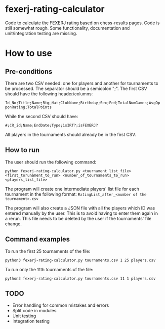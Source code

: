 # fexerj-rating-calculator

Code to calculate the FEXERJ rating based on chess-results pages. Code is still somewhat rough. Some functionality, documentation and unit/integration testing are missing.


# How to use

## Pre-conditions

There are two CSV needed: one for players and another for tournaments to be processed. The separator should be a semicolon ";". The first CSV should have the following header/columns:

`Id_No;Title;Name;Rtg_Nat;ClubName;Birthday;Sex;Fed;TotalNumGames;AvgOpponRating;TotalPoints`

While the second CSV should have:

`#;CR_id;Name;EndDate;Type;isIRT?;isFEXERJ?`

All players in the tournaments should already be in the first CSV.

## How to run

The user should run the following command:

`python fexerj-rating-calculator.py <tournament_list_file> <first_torunament_to_run> <number_of_tournaments_to_run> <players_list_file>`

The program will create one intermediate players' list file for each tournament in the following format:
`RatingList_after_<number of the tournament>.csv`

The program will also create a JSON file with all the players which ID was entered manually by the user. This is to avoid having to enter them again in a rerun. This file needs to be deleted by the user if the tournaments' file change.


## Command examples

To run the first 25 tournaments of the file:

```python3 fexerj-rating-calculator.py tournaments.csv 1 25 players.csv ```

To run only the 11th tournaments of the file:

```python3 fexerj-rating-calculator.py tournaments.csv 11 1 players.csv ```


## TODO

* Error handling for common mistakes and errors
* Split code in modules
* Unit testing
* Integration testing
